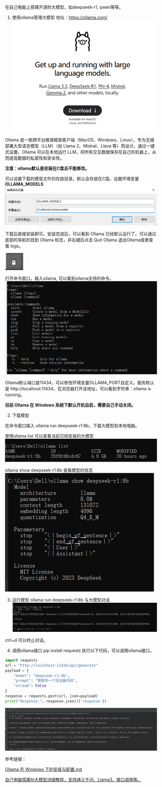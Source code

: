 在自己电脑上搭建开源的大模型，如deepseek-r1, qwen等等。
1. 使用ollama管理大模型
地址：https://ollama.com/
![ollama.png](ollama.png)

Ollama 是一款跨平台推理框架客户端（MacOS、Windows、Linux），专为无缝部署大型语言模型（LLM）（如 Llama 2、Mistral、Llava 等）而设计。通过一键式设置，Ollama 可以在本地运行 LLM，将所有交互数据保存在自己的机器上，从而提高数据的私密性和安全性。

**注意：ollama默认是安装在C盘且不能修改。**

可以设置下载的模型文件的存放目录，默认会存放在C盘。设置环境变量**OLLAMA_MODELS**
![ollamaModels.png](ollamaModels.png)

下载后直接安装即可。安装完成后，可以看到 Ollama 已经默认运行了。可以通过底部的导航栏找到 Ollama 标志，并右键后点击 Quit Ollama 退出Ollama或者查看 logs。

![img.png](ollamaIcon.png)

打开命令窗口，输入ollama, 可以看到ollama支持的命令。
![img.png](ollamaCommand.png)

Ollama默认端口是11434，可以修改环境变量OLLAMA_PORT自定义。服务默认是 http://localhost:11434，在浏览器打开该地址，可以看到字符串：ollama is running。

**目前 Ollama 在 Windows 系统下默认开机自启，需要自己手动关闭。**

2. 下载模型

在命令窗口输入 ollama run deepseek-r1:8b，下载大模型到本地电脑。

使用ollama list 可以查看当前已经安装的大模型
![img.png](ollamaList.png)

ollama show deepseek-r1:8b 查看模型的信息
![img.png](ollamaShow.png)

3. 运行模型
ollama run deepseek-r1:8b 与大模型对话
![img.png](ollamaRun.png)

ctrl+d 可以终止对话。

4. 调用ollama接口
pip install requests 执行以下代码，可以调用ollama接口。
```python
import requests
url = "http://localhost:11434/api/generate"
payload = {
    "model": "deepseek-r1:8b",
    "prompt": "帮我写一个加法器代码",
    "stream": False
}
response = requests.post(url, json=payload)
print("Response:", response.json()['response'])
```
![img.png](ollamaApi.png)

参考链接：

[Ollama 在 Windows 下的安装与配置.md](https://github.com/datawhalechina/handy-ollama/blob/main/docs/C2/2.%20Ollama%20%E5%9C%A8%20Windows%20%E4%B8%8B%E7%9A%84%E5%AE%89%E8%A3%85%E4%B8%8E%E9%85%8D%E7%BD%AE.md)

[自己电脑搭建AI大模型详细教程，支持通义千问、Llama3、接口调用等。](https://mp.weixin.qq.com/s/z28R1ZtESg6BTlWwdjXZnw)